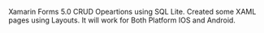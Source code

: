 Xamarin Forms 5.0 CRUD Opeartions using SQL Lite. Created some XAML pages using Layouts. It will work for Both Platform IOS and Android.
